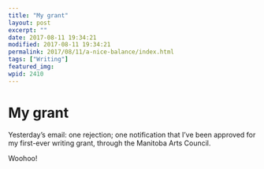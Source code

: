 ```yaml
---
title: "My grant"
layout: post
excerpt: ""
date: 2017-08-11 19:34:21
modified: 2017-08-11 19:34:21
permalink: 2017/08/11/a-nice-balance/index.html
tags: ["Writing"]
featured_img: 
wpid: 2410
---
```


# My grant

Yesterday’s email: one rejection; one notification that I’ve been approved for my first-ever writing grant, through the Manitoba Arts Council.

Woohoo!
